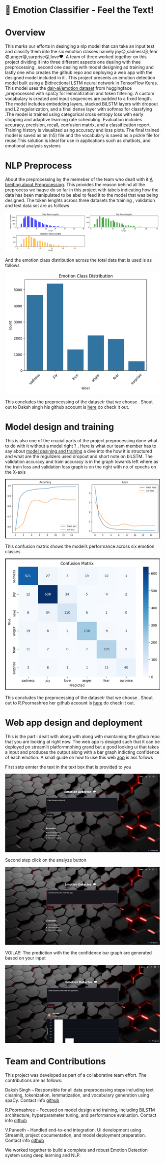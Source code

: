 # 🎯 Emotion Classifier - Feel the Text!
 
# Overview

This marks our efforts in desinging a nlp model that can take an input test and classify them into the six emotion classes namely joy😊,sadness😢,fear😨,anger😠,surprise😲,love❤️. A team of three worked together on this project dividing it into three different aspects one dealing with thee preprocessing , second one desling with model designing ad training and lastly one who creates the github repo and deploying a web app with the designed model included in it . This project presents an emotion detection model built using a Bidirectional LSTM neural network in TensorFlow Keras. This model uses the [dair-ai/emotion dataset](https://huggingface.co/datasets/dair-ai/emotion) from huggingface ,preprocessed with spaCy for lemmatization and token filtering. A custom vocabulary is created and input sequences are padded to a fixed length. The model includes embedding layers, stacked BiLSTM layers with dropout and L2 regularization, and a final dense layer with softmax for classfying .The model is trained using categorical cross entropy loss with early stopping and adaptive learning rate scheduling. Evaluation includes accuracy, precision, recall, confusion matrix, and a classification report. Training history is visualized using accuracy and loss plots. The final trained model is saved as an (h5) file and the vocabulary is saved as a pickle file for reuse.This solution is ideal for use in applications such as chatbots, and emotional analysis systems


# NLP Preprocess

About the preprocessing by the memeber of the team who dealt with it [A breifing about Preprocessing](https://docs.google.com/document/d/155r8F63NpeFQdOJJuy7jcSLpI0RqhAs02YyWSQBTnxo/edit?tab=t.0). This provides the reason behind all the preprocess we haqve do so far in this project with tabels indicating how the data has been manipulated to be abel to feed it to the model that was being designed. The token lenghts across three datasets the training , validation and test data set are as folllows


![Token lengths](https://github.com/Puneethv1357/EDP-0-to-ML/blob/da64b5109ced7cadf084392f6f9147c839cc68f0/images/Screenshot%202025-07-03%20175541.png)


And the emotion class distribution across the total data that is used is as follows 


![Class distribution](https://github.com/Puneethv1357/EDP-0-to-ML/blob/86409d940b51f171b79001fdcbe24773f5276487/images/emotion%20class%20distribution.png)

This concludes the preprocessing of the datasetr that we choose . Shout out to Daksh singh his github acoount is [here](https://github.com/D0905-ux) do check it out.

# Model design and training 
This is also one of the crucial parts of the project preprocessing done what to do with it without a model right ? . Here is what our team member has to say about [model desining and training](https://docs.google.com/document/d/1EOMEaN88uFxOhpIHro5SUKC20nWhUXK659GlZTBAy80/edit?addon_store&tab=t.0#heading=h.ilg8u4xwz13x) a dive into the how it is structured and what are the regulizers used dropout and short note on biLSTM. The validation accuracy and train accuracy is in the graph towards left where as the train loss and validation loss graph is on the right with no.of epochs on the X-axis

![graphs](https://github.com/Puneethv1357/EDP-0-to-ML/blob/0c86d4dabaadca4ba02e9e429bf0f5602b0d5e7d/images/plots.png)


This confusion matrix shows the model’s performance across six emotion classes 


![confusion matrix](https://github.com/Puneethv1357/EDP-0-to-ML/blob/725e9405409ec78d12d3168b55b70b46778a7ce8/images/Confusion%20matrix.png)

This concludes the preprocessing of the datasetr that we choose . Shout out to R.Poornashree her github acoount is [here](https://github.com/Poornasshreee) do check it out.

# Web app design and deployment 

This is the part i dealt with along with along with maintaining the github repo that you are looking at right now. The web app is desiged such that it can be deployed pn streamlit platformnohing grand but a good looking ui that takes a input and produces the output along with a bar graph indicting confidence of each emotion. A small guide on how to use this web [app](https://emotion-detector-0.streamlit.app/) is ass follows 


First setp ennter the text in the text box that is provided to you


![entering test](https://github.com/Puneethv1357/EDP-0-to-ML/blob/48035de3199b40570c5997b846efbe4a27a8b79d/images/Entering%20text%20.png)


Second step click on the analyze button 


![analyze](https://github.com/Puneethv1357/EDP-0-to-ML/blob/48035de3199b40570c5997b846efbe4a27a8b79d/images/click%20analyze.png)


VOILA!!! The prediction with the the confidence bar graph are generated based on your input 


![prediction](https://github.com/Puneethv1357/EDP-0-to-ML/blob/6254e9706940a04701bc9d6185ce6278987fceb4/images/prediction.png)


# Team and Contributions 
This project was developed as part of a collaborative team effort. The contributions are as follows:

Daksh Singh – Responsible for all data preprocessing steps including text cleaning, tokenization, lemmatization, and vocabulary generation using spaCy.
Contact info
[github](https://github.com/D0905-ux)

R.Poornashree – Focused on model design and training, including BiLSTM architecture, hyperparameter tuning, and performance evaluation.
Contact info
[github](https://github.com/Poornasshreee)

V.Puneeth – Handled end-to-end integration, UI development using Streamlit, project documentation, and model deployment preparation.
Contact info
[github](https://github.com/Puneethv1357)

We worked together to build a complete and robust Emotion Detection system using deep learning and NLP.
